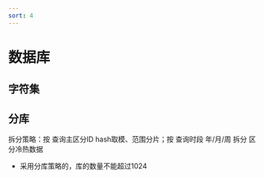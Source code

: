 ```yaml
---
sort: 4
---
```


# 数据库

## 字符集

## 分库

拆分策略：按 查询主区分ID hash取模、范围分片；按 查询时段 年/月/周 拆分 区分冷热数据

* 采用分库策略的，库的数量不能超过1024
